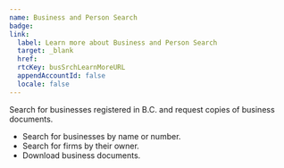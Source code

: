 ```yaml
---
name: Business and Person Search
badge:
link:
  label: Learn more about Business and Person Search
  target: _blank
  href:
  rtcKey: busSrchLearnMoreURL
  appendAccountId: false
  locale: false
---
```


Search for businesses registered in B.C. and request copies of business documents.

- Search for businesses by name or number.
- Search for firms by their owner.
- Download business documents.
